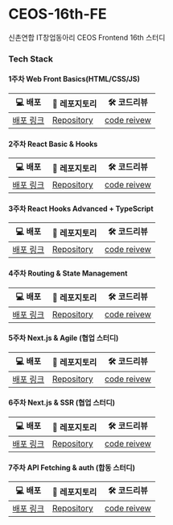 # CEOS-16th-FE
신촌연합 IT창업동아리 CEOS Frontend 16th 스터디

### Tech Stack
          

#### 1주차 Web Front Basics(HTML/CSS/JS)

| 💻 배포 | 🔗 레포지토리 | 🛠 코드리뷰 |
|-------|-------|-------|
| [배포 링크](https://vanilla-todo-16th-chaeyeon.vercel.app) | [Repository](https://github.com/chaeyeonan/vanilla-todo-16th.git) | [code reivew](https://github.com/CEOS-Developers/vanilla-todo-16th/pull/6) |

#### 2주차 React Basic & Hooks

| 💻 배포 | 🔗 레포지토리 | 🛠 코드리뷰 |
|-------|-------|-------|
| [배포 링크](https://react-todo-16th-chaeyeonan.vercel.app) | [Repository](https://github.com/chaeyeonan/react-todo-16th.git) | [code reivew](https://github.com/CEOS-Developers/react-todo-16th/pull/10) |

#### 3주차 React Hooks Advanced + TypeScript
| 💻 배포 | 🔗 레포지토리 | 🛠 코드리뷰 |
|-------|-------|-------|
| [배포 링크](https://react-messanger-16th-chaeyeon.vercel.app) | [Repository](https://github.com/chaeyeonan/react-messanger-16th.git) | [code reivew](https://github.com/CEOS-Developers/react-messenger-16th/pull/18) |

#### 4주차 Routing & State Management

| 💻 배포 | 🔗 레포지토리 | 🛠 코드리뷰 |
|-------|-------|-------|
| [배포 링크](https://vanilla-todo-16th-chaeyeon.vercel.app) | [Repository](https://github.com/chaeyeonan/vanilla-todo-16th.git) | [code reivew](https://github.com/CEOS-Developers/vanilla-todo-16th/pull/6) |

#### 5주차 Next.js & Agile (협업 스터디)

| 💻 배포 | 🔗 레포지토리 | 🛠 코드리뷰 |
|-------|-------|-------|
| [배포 링크](https://next-netflix-16th-k7yg.vercel.app) | [Repository](https://github.com/chaeyeonan/next-netflix-16th.git) | [code reivew](https://github.com/CEOS-Developers/next-netflix-16th/pull/4) |

#### 6주차 Next.js & SSR (협업 스터디)

| 💻 배포 | 🔗 레포지토리 | 🛠 코드리뷰 |
|-------|-------|-------|
| [배포 링크](https://next-netflix-16th-k7yg.vercel.app) | [Repository](https://github.com/chaeyeonan/next-netflix-16th.git) | [code reivew](https://github.com/CEOS-Developers/next-netflix-16th/pull/12) |

#### 7주차 API Fetching & auth (합동 스터디)

| 💻 배포 | 🔗 레포지토리 | 🛠 코드리뷰 |
|-------|-------|-------|
| [배포 링크](https://ceos-demo-vote-one.vercel.app) | [Repository](https://github.com/chaeyeonan/react-vote-16th.git) | [code reivew](https://github.com/CEOS-Developers/react-vote-16th/pull/5) |
